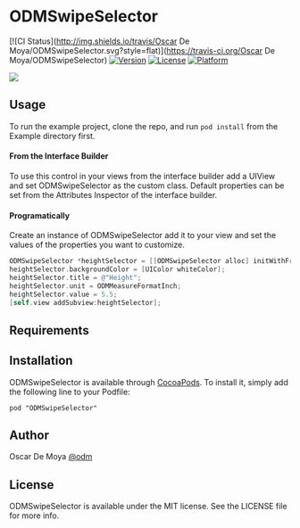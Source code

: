 # ODMSwipeSelector

[![CI Status](http://img.shields.io/travis/Oscar De Moya/ODMSwipeSelector.svg?style=flat)](https://travis-ci.org/Oscar De Moya/ODMSwipeSelector)
[![Version](https://img.shields.io/cocoapods/v/ODMSwipeSelector.svg?style=flat)](http://cocoadocs.org/docsets/ODMSwipeSelector)
[![License](https://img.shields.io/cocoapods/l/ODMSwipeSelector.svg?style=flat)](http://cocoadocs.org/docsets/ODMSwipeSelector)
[![Platform](https://img.shields.io/cocoapods/p/ODMSwipeSelector.svg?style=flat)](http://cocoadocs.org/docsets/ODMSwipeSelector)

![](http://f.cl.ly/items/0o3D3V2D3J2z1A3k0H3D/Screen%20Recording%202015-03-04%20at%2001.48%20PM.gif)

## Usage

To run the example project, clone the repo, and run `pod install` from the Example directory first.

#### From the Interface Builder
To use this control in your views from the interface builder add a UIView and set ODMSwipeSelector as the custom class. Default properties can be set from the Attributes Inspector of the interface builder.

#### Programatically
Create an instance of ODMSwipeSelector add it to your view and set the values of the properties you want to customize.

~~~objective-c
ODMSwipeSelector *heightSelector = [[ODMSwipeSelector alloc] initWithFrame:CGRectMake(0, 20, 320, 50)];
heightSelector.backgroundColor = [UIColor whiteColor];
heightSelector.title = @"Height";
heightSelector.unit = ODMMeasureFormatInch;
heightSelector.value = 5.5;
[self.view addSubview:heightSelector];
~~~

## Requirements

## Installation

ODMSwipeSelector is available through [CocoaPods](http://cocoapods.org). To install
it, simply add the following line to your Podfile:

    pod "ODMSwipeSelector"

## Author

Oscar De Moya
[@odm](http://twitter.com/odm)

## License

ODMSwipeSelector is available under the MIT license. See the LICENSE file for more info.

